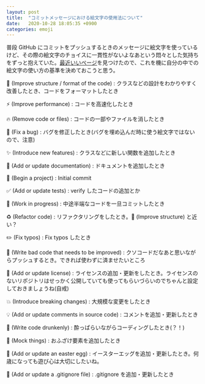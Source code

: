 ```yaml
---
layout: post
title:  "コミットメッセージにおける絵文字の使用法について"
date:   2020-10-28 18:05:35 +0900
categories: emoji
---
```


普段 GitHub にコミットをプッシュするときのメッセージに絵文字を使っているけど、その際の絵文字のチョイスに一貫性がないよなあという悶々とした気持ちをずっと抱えていた。[最近いいページ](https://gitmoji.carloscuesta.me/)を見つけたので、これを機に自分の中での絵文字の使い方の基準を決めておこうと思う。

:art: (Improve structure / format of the code) : クラスなどの設計をわかりやすく改善したとき、コードをフォーマットしたとき

:zap: (Improve performance) : コードを高速化したとき

:fire: (Remove code or files) : コードの一部やファイルを消したとき

:bug: (Fix a bug) : バグを修正したとき(バグを埋め込んだ時に使う絵文字ではないので、注意)

:sparkles: (Introduce new features) : クラスなどに新しい関数を追加したとき

:memo: (Add or update documentation) : ドキュメントを追加したとき

:tada: (Begin a project) : Initial commit

:white_check_mark: (Add or update tests) : verify したコードの追加とか

:construction: (Work in progress) : 中途半端なコードを一旦コミットしたとき

:recycle: (Refactor code) : リファクタリングをしたとき。:art: (Improve structure) と近い？

:pencil2: (Fix typos) : Fix typos したとき

:poop: (Write bad code that needs to be improved) : クソコードだなあと思いながらプッシュするとき。できれば使わずに済ませたいところ

:page_facing_up: (Add or update license) : ライセンスの追加・更新をしたとき。ライセンスのないリポジトリはせっかく公開していても使ってもらいづらいのでちゃんと設定しておきましょうね(自戒)

:boom: (Introduce breaking changes) : 大規模な変更をしたとき

:bulb: (Add or update comments in source code) : コメントを追加・更新したとき

:beers: (Write code drunkenly) : 酔っぱらいながらコーディングしたとき(？！)

:clown_face: (Mock things) : おふざけ要素を追加したとき

:egg: (Add or update an easter egg) : イースターエッグを追加・更新したとき。何歳になっても遊び心は大切にしたいね。

:see_no_evil: (Add or update a .gitignore file) : .gitignore を追加・更新したとき
